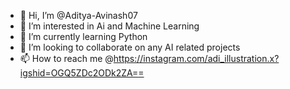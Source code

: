 - 👋 Hi, I’m @Aditya-Avinash07
- 👀 I’m interested in Ai and Machine Learning
- 🌱 I’m currently learning Python
- 💞️ I’m looking to collaborate on any AI related projects
- 📫 How to reach me @https://instagram.com/adi_illustration.x?igshid=OGQ5ZDc2ODk2ZA==

<!---
Aditya-Avinash07/Aditya-Avinash07 is a ✨ special ✨ repository because its `README.md` (this file) appears on your GitHub profile.
You can click the Preview link to take a look at your changes.
--->
